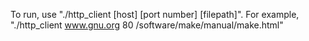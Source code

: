 To run, use "./http_client [host] [port number] [filepath]". For example, "./http_client www.gnu.org 80 /software/make/manual/make.html"
